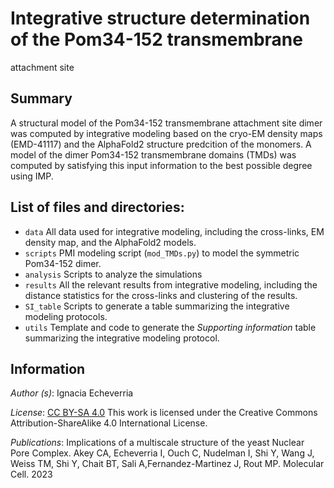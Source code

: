# Integrative structure determination of the Pom34-152 transmembrane
attachment site

## Summary

A structural model of the Pom34-152 transmembrane attachment site dimer was computed by integrative modeling  based on the cryo-EM density maps (EMD-41117) and the AlphaFold2 structure predcition of the monomers. A model of the dimer Pom34-152 transmembrane domains (TMDs) was computed by satisfying this input information to the best possible degree using IMP. 

## List of files and directories:

- `data` All data used for integrative modeling, including the cross-links, EM density map, and the AlphaFold2 models. 
- `scripts` PMI modeling script (`mod_TMDs.py`) to model the symmetric Pom34-152 dimer.
- `analysis` Scripts to analyze the simulations 
- `results` All the relevant results from integrative modeling, including the distance statistics for the cross-links and clustering of the results.
- `SI_table` Scripts to generate a table summarizing the integrative modeling protocols.
- `utils` Template and code to generate the <em>Supporting information</em> table summarizing the integrative modeling protocol.

## Information

*Author (s)*: Ignacia Echeverria

_License_: [CC BY-SA 4.0](https://creativecommons.org/licenses/by-sa/4.0/) This work is licensed under the Creative Commons Attribution-ShareAlike 4.0 International License.

_Publications_: Implications of a multiscale structure of the yeast Nuclear Pore Complex. Akey CA, Echeverria I, Ouch C, Nudelman I, Shi Y, Wang J, Weiss TM, Shi Y, Chait BT, Sali A,Fernandez-Martinez J, Rout MP. Molecular Cell. 2023